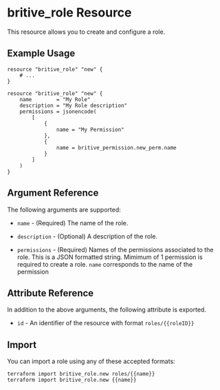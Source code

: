 # britive_role Resource

This resource allows you to create and configure a role.

## Example Usage

```hcl
resource "britive_role" "new" {
    # ...
}

resource "britive_role" "new" {
    name        = "My Role"
    description = "My Role description"
    permissions = jsonencode(
        [
            {
                name = "My Permission"
            },
            {
                name = britive_permission.new_perm.name
            }
        ]
    )
}
```

## Argument Reference

The following arguments are supported:

* `name` - (Required) The name of the role.

* `description` - (Optional) A description of the role.

* `permissions` - (Required) Names of the permissions associated to the role. This is a JSON formatted string. Mimimum of 1 permission is required to create a role. `name` corresponds to the name of the permission


## Attribute Reference

In addition to the above arguments, the following attribute is exported.

* `id` - An identifier of the resource with format `roles/{{roleID}}`

## Import

You can import a role using any of these accepted formats:

```SH
terraform import britive_role.new roles/{{name}}
terraform import britive_role.new {{name}}
```
